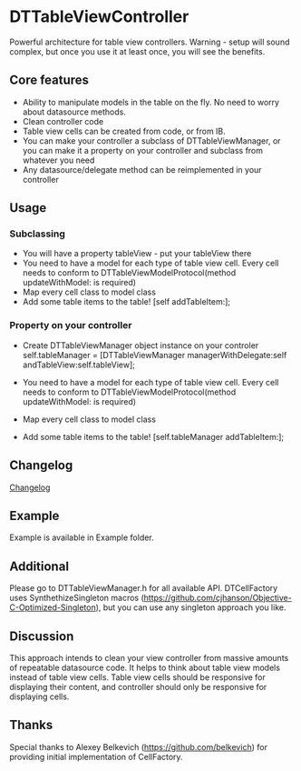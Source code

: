 DTTableViewController
================

Powerful architecture for table view controllers. Warning - setup will sound complex, but once you use it at least once, you will see the benefits.

## Core features

* Ability to manipulate models in the table on the fly. No need to worry about datasource methods.
* Clean controller code
* Table view cells can be created from code, or from IB.
* You can make your controller a subclass of DTTableViewManager, or you can make it a property on your controller and subclass from whatever you need
* Any datasource/delegate method can be reimplemented in your controller

## Usage

### Subclassing

* You will have a property tableView - put your tableView there
* You need to have a model for each type of table view cell. Every cell needs to conform to DTTableViewModelProtocol(method updateWithModel: is required)
* Map every cell class to model class
* Add some table items to the table!
    	[self addTableItem:<modelObject>];
        
### Property on your controller

* Create DTTableViewManager object instance on your controler 
    	self.tableManager = [DTTableViewManager managerWithDelegate:self andTableView:self.tableView];
        
* You need to have a model for each type of table view cell. Every cell needs to conform to DTTableViewModelProtocol(method updateWithModel: is required)
* Map every cell class to model class 
* Add some table items to the table!
		[self.tableManager addTableItem:<modelObject>];
        
## Changelog

[Changelog](https://github.com/DenHeadless/DTTableViewController/wiki/Changelog)

## Example 

Example is available in Example folder. 

## Additional 

Please go to DTTableViewManager.h for all available API. DTCellFactory uses SynthethizeSingleton macros (https://github.com/cjhanson/Objective-C-Optimized-Singleton), but you can use any singleton approach you like.

## Discussion

This approach intends to clean your view controller from massive amounts of repeatable datasource code. It helps to think about table view models instead of table view cells. Table view cells should be responsive for displaying their content, and controller should only be responsive for displaying cells. 
		
## Thanks

Special thanks to Alexey Belkevich (https://github.com/belkevich) for providing initial implementation of CellFactory.